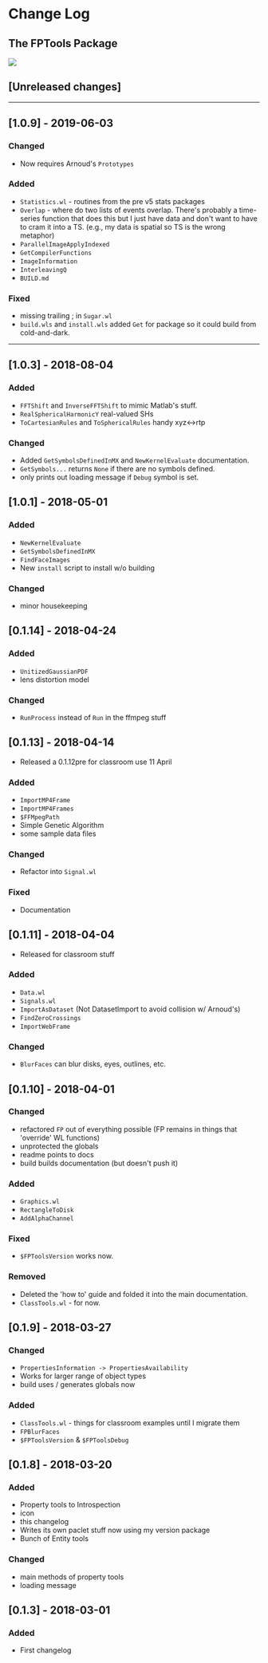 # Change Log

## The FPTools Package

![](icon.png)

<!--
## Types of changes

- `Added` for new features.
- `Changed` for changes in existing functionality.
- `Deprecated` for soon-to-be removed features.
- `Removed` for now removed features.
- `Fixed` for any bug fixes.
- `Security` in case of vulnerabilities. 
-->

## [Unreleased changes]

* * *

## [1.0.9] - 2019-06-03

### Changed

- Now requires Arnoud's `Prototypes`

### Added

- `Statistics.wl` - routines from the pre v5 stats packages
- `Overlap` - where do two lists of events overlap. There's probably a time-series function that does this but I just have data and don't want to have to cram it into a TS. (e.g., my data is spatial so TS is the wrong metaphor)
- `ParallelImageApplyIndexed`
- `GetCompilerFunctions`
- `ImageInformation`
- `InterleavingQ`
- `BUILD.md`

### Fixed

- missing trailing ; in `Sugar.wl`
- `build.wls` and `install.wls` added `Get` for package so it could build from cold-and-dark.

* * *

## [1.0.3] - 2018-08-04

### Added

- `FFTShift` and `InverseFFTShift` to mimic Matlab's stuff.
- `RealSphericalHarmonicY` real-valued SHs
- `ToCartesianRules` and `ToSphericalRules` handy xyz<->rtp 

### Changed
- Added `GetSymbolsDefinedInMX` and `NewKernelEvaluate` documentation.
- `GetSymbols...` returns `None` if there are no symbols defined.
- only prints out loading message if `Debug` symbol is set. 

## [1.0.1] - 2018-05-01
### Added
- `NewKernelEvaluate`
- `GetSymbolsDefinedInMX`
- `FindFaceImages`
- New `install` script to install w/o building

### Changed
- minor housekeeping


## [0.1.14] - 2018-04-24

### Added
- `UnitizedGaussianPDF`
- lens distortion model

### Changed
- `RunProcess` instead of `Run` in the ffmpeg stuff

## [0.1.13] - 2018-04-14

- Released a 0.1.12pre for classroom use 11 April

### Added
- `ImportMP4Frame`
- `ImportMP4Frames`
- `$FFMpegPath`
- Simple Genetic Algorithm
- some sample data files

### Changed
- Refactor into `Signal.wl`

### Fixed
- Documentation

## [0.1.11] - 2018-04-04
- Released for classroom stuff

### Added
- `Data.wl`
- `Signals.wl`
- `ImportAsDataset` (Not DatasetImport to avoid collision w/ Arnoud's)
- `FindZeroCrossings`
- `ImportWebFrame`

### Changed
- `BlurFaces` can blur disks, eyes, outlines, etc. 

## [0.1.10] - 2018-04-01

### Changed
- refactored `FP` out of everything possible (FP remains in things that 'override' WL functions)
- unprotected the globals
- readme points to docs
- build builds documentation (but doesn't push it)

### Added
- `Graphics.wl`
- `RectangleToDisk`
- `AddAlphaChannel`

### Fixed
- `$FPToolsVersion` works now.

### Removed
- Deleted the 'how to' guide and folded it into the main documentation.
- `ClassTools.wl` - for now.

## [0.1.9] - 2018-03-27
### Changed
- `PropertiesInformation -> PropertiesAvailability`
- Works for larger range of object types
- build uses / generates globals now

### Added
- `ClassTools.wl` - things for classroom examples until I migrate them
- `FPBlurFaces`
- `$FPToolsVersion` & `$FPToolsDebug`

## [0.1.8] - 2018-03-20

### Added
- Property tools to Introspection
- icon
- this changelog
- Writes its own paclet stuff now using my version package
- Bunch of Entity tools

### Changed
- main methods of property tools
- loading message

## [0.1.3] - 2018-03-01

### Added

- First changelog
